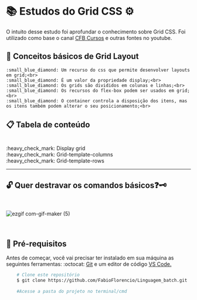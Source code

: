 # :books: Estudos do Grid CSS :gear:

<p>O intuito desse estudo foi aprofundar o conhecimento sobre Grid CSS. Foi utilizado como base o canal <a href="https://www.youtube.com/playlist?list=PLx4x_zx8csUjBWkYq0VZBENH2K1siCmN6">CFB Cursos</a> e outras fontes no youtube.</p>

## :ledger: Conceitos básicos de Grid Layout

    :small_blue_diamond: Um recurso do css que permite desenvolver layouts em grid;<br>
    :small_blue_diamond: É um valor da propriedade display;<br>
    :small_blue_diamond: Os grids são divididos em colunas e linhas;<br>
    :small_blue_diamond: Os recursos do flex-box podem ser usados em grid;<br>
    :small_blue_diamond: O container controla a disposição dos itens, mas os itens também podem alterar o seu posicionamento;<br>

## :clipboard: Tabela de conteúdo

<br>
:heavy_check_mark: Display grid<br>
:heavy_check_mark: Grid-template-columns<br>
:heavy_check_mark: Grid-template-rows<br>

 <hr> 


## :unlock: Quer destravar os comandos básicos:question::old_key:
<br>

![ezgif com-gif-maker (5)](https://user-images.githubusercontent.com/78650091/220229632-d7f811a0-0762-4f6d-a3ea-81bdb561f1d3.gif)


<br>

## :mag_right:  Pré-requisitos

<p>Antes de começar, você vai precisar ter instalado em sua máquina as seguintes ferramentas: :octocat: <a href="https://git-scm.com/downloads">Git</a> e um editor de código <a href="https://code.visualstudio.com/download">VS Code.</a></p>

```bash
    # Clone este repositório
    $ git clone https://github.com/FabioFlorencio/Linguagem_batch.git
	
    #Acesse a pasta do projeto no terminal/cmd    
	
```